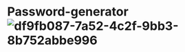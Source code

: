 # Password-generator![df9fb087-7a52-4c2f-9bb3-8b752abbe996](https://user-images.githubusercontent.com/84148473/227012018-4bbf94bb-488f-468a-864f-20bc92b6fa09.jpg)
